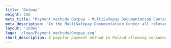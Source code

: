 ```yaml
---
title: 'Dotpay'
weight: 100
meta_title: "Payment methods Dotpay - MultiSafepay Documentation Center"
meta_description: "In the MultiSafepay Documentation Center all relevant information regarding our Plugins and API. As well as Support pages for Payment Method, Tools and General Questions. You can also find the contact details of our Support Team and Integration Team."
layout: 'index'
logo: '/logo/Payment_methods/Dotpay.svg' 
short_description: A popular payment method in Poland allowing consumers to pay through their own of Polish bank.
---
```

